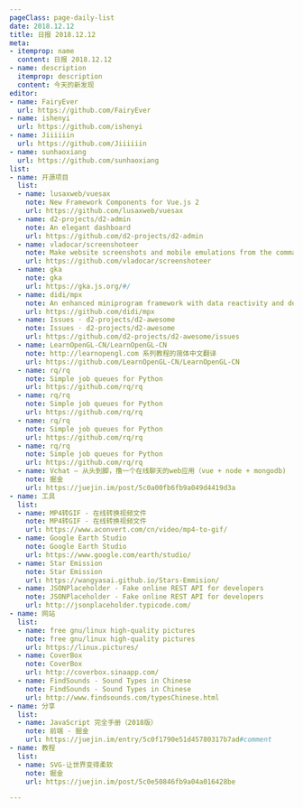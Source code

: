 ```yaml
---
pageClass: page-daily-list
date: 2018.12.12
title: 日报 2018.12.12
meta:
- itemprop: name
  content: 日报 2018.12.12
- name: description
  itemprop: description
  content: 今天的新发现
editor:
- name: FairyEver
  url: https://github.com/FairyEver
- name: ishenyi
  url: https://github.com/ishenyi
- name: Jiiiiiin
  url: https://github.com/Jiiiiiin
- name: sunhaoxiang
  url: https://github.com/sunhaoxiang
list:
- name: 开源项目
  list:
  - name: lusaxweb/vuesax
    note: New Framework Components for Vue.js 2
    url: https://github.com/lusaxweb/vuesax
  - name: d2-projects/d2-admin
    note: An elegant dashboard
    url: https://github.com/d2-projects/d2-admin
  - name: vladocar/screenshoteer
    note: Make website screenshots and mobile emulations from the command line.
    url: https://github.com/vladocar/screenshoteer
  - name: gka
    note: gka
    url: https://gka.js.org/#/
  - name: didi/mpx
    note: An enhanced miniprogram framework with data reactivity and deep optimizition.
    url: https://github.com/didi/mpx
  - name: Issues · d2-projects/d2-awesome
    note: Issues · d2-projects/d2-awesome
    url: https://github.com/d2-projects/d2-awesome/issues
  - name: LearnOpenGL-CN/LearnOpenGL-CN
    note: http://learnopengl.com 系列教程的简体中文翻译
    url: https://github.com/LearnOpenGL-CN/LearnOpenGL-CN
  - name: rq/rq
    note: Simple job queues for Python
    url: https://github.com/rq/rq
  - name: rq/rq
    note: Simple job queues for Python
    url: https://github.com/rq/rq
  - name: rq/rq
    note: Simple job queues for Python
    url: https://github.com/rq/rq
  - name: rq/rq
    note: Simple job queues for Python
    url: https://github.com/rq/rq
  - name: Vchat — 从头到脚，撸一个在线聊天的web应用（vue + node + mongodb)
    note: 掘金
    url: https://juejin.im/post/5c0a00fb6fb9a049d4419d3a
- name: 工具
  list:
  - name: MP4转GIF - 在线转换视频文件
    note: MP4转GIF - 在线转换视频文件
    url: https://www.aconvert.com/cn/video/mp4-to-gif/
  - name: Google Earth Studio
    note: Google Earth Studio
    url: https://www.google.com/earth/studio/
  - name: Star Emission
    note: Star Emission
    url: https://wangyasai.github.io/Stars-Emmision/
  - name: JSONPlaceholder - Fake online REST API for developers
    note: JSONPlaceholder - Fake online REST API for developers
    url: http://jsonplaceholder.typicode.com/
- name: 网站
  list:
  - name: free gnu/linux high-quality pictures
    note: free gnu/linux high-quality pictures
    url: https://linux.pictures/
  - name: CoverBox
    note: CoverBox
    url: http://coverbox.sinaapp.com/
  - name: FindSounds - Sound Types in Chinese
    note: FindSounds - Sound Types in Chinese
    url: http://www.findsounds.com/typesChinese.html
- name: 分享
  list:
  - name: JavaScript 完全手册（2018版）
    note: 前端 - 掘金
    url: https://juejin.im/entry/5c0f1790e51d45780317b7ad#comment
- name: 教程
  list:
  - name: SVG-让世界变得柔软
    note: 掘金
    url: https://juejin.im/post/5c0e50846fb9a04a016428be

---
```


<daily-list v-bind="$page.frontmatter"/>